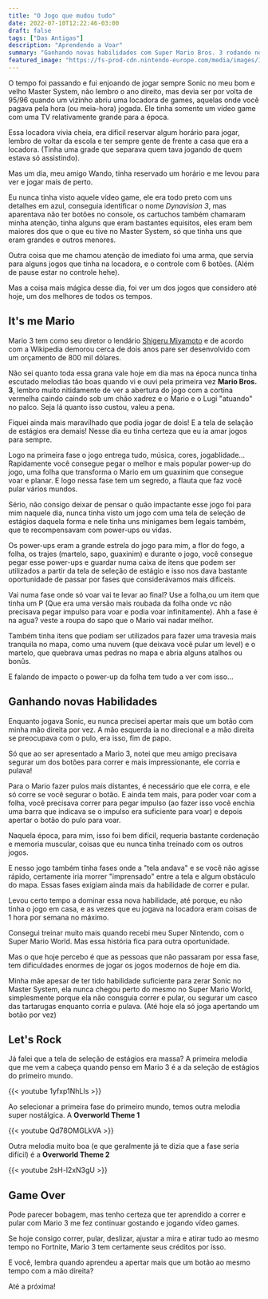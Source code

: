 ```yaml
---
title: "O Jogo que mudou tudo"
date: 2022-07-10T12:22:46-03:00
draft: false
tags: ["Das Antigas"]
description: "Aprendendo a Voar"
summary: "Ganhando novas habilidades com Super Mario Bros. 3 rodando no nosso console nacional, o bom e velho Dynavision"
featured_image: "https://fs-prod-cdn.nintendo-europe.com/media/images/10_share_images/games_15/virtual_console_wii_u_7/H2x1_WiiUVC_SuperMarioBros3.jpg"
---
```


O tempo foi passando e fui enjoando de jogar sempre Sonic no meu bom e velho Master System, não lembro o ano direito, mas devia ser por volta de 95/96 quando um vizinho abriu uma locadora de games, aquelas onde você pagava pela hora (ou meia-hora) jogada. Ele tinha somente um vídeo game com uma TV relativamente grande para a época.

Essa locadora vivia cheia, era dificil reservar algum horário para jogar, lembro de voltar da escola e ter sempre gente de frente a casa que era a locadora. (Tinha uma grade que separava quem tava jogando de quem estava só assistindo).

Mas um dia, meu amigo Wando, tinha reservado um horário e me levou para ver e jogar mais de perto.

Eu nunca tinha visto aquele vídeo game, ele era todo preto com uns detalhes em azul, conseguia identificar o nome *Dynavision 3*, mas aparentava não ter botões no console, os cartuchos também chamaram minha atenção, tinha alguns que eram bastantes equisitos, eles eram bem maiores dos que o que eu tive no Master System, só que tinha uns que eram grandes e outros menores.

Outra coisa que me chamou atenção de imediato foi uma arma, que servia para alguns jogos que tinha na locadora, e o controle com 6 botões. (Além de pause estar no controle hehe).

Mas a coisa mais mágica desse dia, foi ver um dos jogos que considero até hoje, um dos melhores de todos os tempos.

## It's me Mario

Mario 3 tem como seu diretor o lendário [Shigeru Miyamoto](https://pt.wikipedia.org/wiki/Shigeru_Miyamoto) e de acordo com a Wikipedia demorou cerca de dois anos pare ser desenvolvido com um orçamento de 800 mil dólares.

Não sei quanto toda essa grana vale hoje em dia mas na época nunca tinha escutado melodias tão boas quando vi e ouvi pela primeira vez **Mario Bros. 3**, lembro muito nitidamente de ver a abertura do jogo com a cortina vermelha caindo caindo sob um chão xadrez e o Mario e o Lugi "atuando" no palco. Seja lá quanto isso custou, valeu a pena.

Fiquei ainda mais maravilhado que podia jogar de dois! E a tela de selação de estágios era demais! Nesse dia eu tinha certeza que eu ia amar jogos para sempre.

Logo na primeira fase o jogo entrega tudo, música, cores, jogablidade... Rapidamente você consegue pegar o melhor e mais popular power-up do jogo, uma folha que transforma o Mario em um guaxinim que consegue voar e planar. E logo nessa fase tem um segredo, a flauta que faz você pular vários mundos.

Sério, não consigo deixar de pensar o quão impactante esse jogo foi para mim naquele dia, nunca tinha visto um jogo com uma tela de seleção de estágios daquela forma e nele tinha uns minigames bem legais também, que te recompensavam com power-ups ou vidas.

Os power-ups eram a grande estrela do jogo para mim, a flor do fogo, a folha, os trajes (martelo, sapo, guaxinim) e durante o jogo, você consegue pegar esse power-ups e guardar numa caixa de itens que podem ser utilizados a partir da tela de seleção de estágio e isso nos dava bastante oportunidade de passar por fases que considerávamos mais difíceis.

Vai numa fase onde só voar vai te levar ao final? Use a folha,ou um item que tinha um P (Que era uma versão mais roubada da folha onde vc não precisava pegar impulso para voar e podia voar infinitamente). Ahh a fase é na agua? veste a roupa do sapo que o Mario vai nadar melhor. 

Também tinha itens que podiam ser utilizados para fazer uma travesia mais tranquila no mapa, como uma nuvem (que deixava você pular um level) e o martelo, que quebrava umas pedras no mapa e abria alguns atalhos ou bonûs.

E falando de impacto o power-up da folha tem tudo a ver com isso...

## Ganhando novas Habilidades

Enquanto jogava Sonic, eu nunca precisei apertar mais que um botão com minha mão direita por vez. A mão esquerda ia no direcional e a mão direita se preocupava com o pulo, era isso, fim de papo.

Só que ao ser apresentado a Mario 3, notei que meu amigo precisava segurar um dos botões para correr e mais impressionante, ele corria e pulava!

Para o Mario fazer pulos mais distantes, é necessário que ele corra, e ele só corre se você segurar o botão. E ainda tem mais, para poder voar com a folha, você precisava correr para pegar impulso (ao fazer isso você enchia uma barra que indicava se o impulso era suficiente para voar) e depois apertar o botão do pulo para voar.

Naquela época, para mim, isso foi bem difícil, requeria bastante cordenação e memoria muscular, coisas que eu nunca tinha treinado com os outros jogos.

E nesso jogo também tinha fases onde a "tela andava" e se você não agisse rápido, certamente iria morrer "imprensado" entre a tela e algum obstáculo do mapa. Essas fases exigiam ainda mais da habilidade de correr e pular.

Levou certo tempo a dominar essa nova habilidade, até porque, eu não tinha o jogo em casa, e as vezes que eu jogava na locadora eram coisas de 1 hora por semana no máximo.

Consegui treinar muito mais quando recebi meu Super Nintendo, com o Super Mario World. Mas essa história fica para outra oportunidade.

Mas o que hoje percebo é que as pessoas que não passaram por essa fase, tem dificuldades enormes de jogar os jogos modernos de hoje em dia.

Minha mãe apesar de ter tido habilidade suficiente para zerar Sonic no Master System, ela nunca chegou perto do mesmo no Super Mario World, simplesmente porque ela não consguia correr e pular, ou segurar um casco das tartarugas enquanto corria e pulava. (Até hoje ela só joga apertando um botão por vez)

## Let's Rock

Já falei que a tela de seleção de estágios era massa? A primeira melodia que me vem a cabeça quando penso em Mario 3 é a da seleção de estágios do primeiro mundo.

{{< youtube 1yfxp1NhLIs >}}

Ao selecionar a primeira fase do primeiro mundo, temos outra melodia super nostálgica. A **Overworld Theme 1**

{{< youtube Qd78OMGLkVA >}}

Outra melodia muito boa (e que geralmente já te dizia que a fase seria difícil) é a **Overworld Theme 2**

{{< youtube 2sH-l2xN3gU >}}

## Game Over

Pode parecer bobagem, mas tenho certeza que ter aprendido a correr e pular com Mario 3 me fez continuar gostando e jogando vídeo games. 

Se hoje consigo correr, pular, deslizar, ajustar a mira e atirar tudo ao mesmo tempo no Fortnite, Mario 3 tem certamente seus créditos por isso.

E você, lembra quando aprendeu a apertar mais que um botão ao mesmo tempo com a mão direita? 

Até a próxima!










